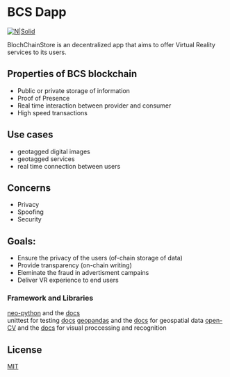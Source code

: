 # BCS Dapp

[![N|Solid](https://bcschain.io/wp-content/uploads/2018/01/bsc-logo-main-70px-1.png)](https://bcschain.io)

BlochChainStore is an decentralized app that aims to offer Virtual Reality services to its users.

## Properties of BCS blockchain
  - Public or private storage of information 
  - Proof of Presence
  - Real time interaction between provider and consumer
  - High speed transactions

##  Use cases
- geotagged digital images
- geotagged services
- real time connection between users

## Concerns
- Privacy
- Spoofing
- Security

## Goals:
  - Ensure the privacy of the users (of-chain storage of data)
  - Provide transparency (on-chain writing)
  - Eleminate the fraud in advertisment campains
  - Deliver VR experience to end users

### Framework and Libraries

[neo-python](https://github.com/CityOfZion) and the  [docs](http://docs.neo.org/en-us/sc/getting-started-python.html)  
unittest for testing [docs](https://docs.python.org/3.5/library/unittest.html)
[geopandas](http://geopandas.org/install.html) and the  [docs](http://geopandas.org/) for geospatial data
[open-CV](https://docs.opencv.org/trunk/d7/d9f/tutorial_linux_install.html) and the  [docs](http://opencv-python-tutroals.readthedocs.io/en/latest/py_tutorials/py_tutorials.html) for visual proccessing and recognition

License
----

[MIT](https://opensource.org/licenses/MIT)
